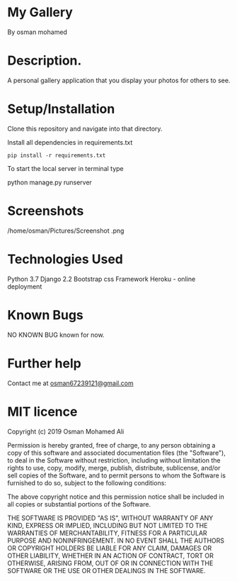 # My Gallery
By osman mohamed
# Description.
A personal gallery application that you display your photos for others to see.


# Setup/Installation
Clone this repository and navigate into that directory.

Install all dependencies in requirements.txt

    pip install -r requirements.txt
To start the local server in terminal type

   python manage.py runserver

# Screenshots

/home/osman/Pictures/Screenshot .png

# Technologies Used
Python 3.7
Django 2.2
Bootstrap css Framework
Heroku - online deployment
# Known Bugs
NO KNOWN BUG known for now.

# Further help
Contact me at osman67239121@gmail.com


# MIT licence
Copyright (c) 2019 Osman Mohamed Ali

Permission is hereby granted, free of charge, to any person obtaining a copy of this software and associated documentation files (the "Software"), to deal in the Software without restriction, including without limitation the rights to use, copy, modify, merge, publish, distribute, sublicense, and/or sell copies of the Software, and to permit persons to whom the Software is furnished to do so, subject to the following conditions:

The above copyright notice and this permission notice shall be included in all copies or substantial portions of the Software.

THE SOFTWARE IS PROVIDED "AS IS", WITHOUT WARRANTY OF ANY KIND, EXPRESS OR IMPLIED, INCLUDING BUT NOT LIMITED TO THE WARRANTIES OF MERCHANTABILITY, FITNESS FOR A PARTICULAR PURPOSE AND NONINFRINGEMENT. IN NO EVENT SHALL THE AUTHORS OR COPYRIGHT HOLDERS BE LIABLE FOR ANY CLAIM, DAMAGES OR OTHER LIABILITY, WHETHER IN AN ACTION OF CONTRACT, TORT OR OTHERWISE, ARISING FROM, OUT OF OR IN CONNECTION WITH THE SOFTWARE OR THE USE OR OTHER DEALINGS IN THE SOFTWARE.